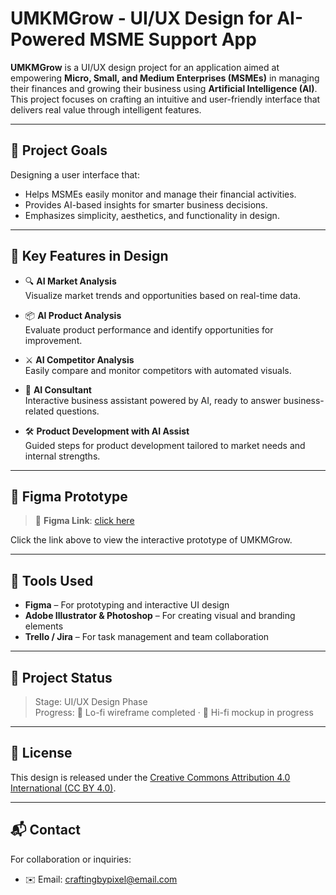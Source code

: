 # UMKMGrow - UI/UX Design for AI-Powered MSME Support App

**UMKMGrow** is a UI/UX design project for an application aimed at empowering **Micro, Small, and Medium Enterprises (MSMEs)** in managing their finances and growing their business using **Artificial Intelligence (AI)**. This project focuses on crafting an intuitive and user-friendly interface that delivers real value through intelligent features.

---

## 🎯 Project Goals

Designing a user interface that:
- Helps MSMEs easily monitor and manage their financial activities.
- Provides AI-based insights for smarter business decisions.
- Emphasizes simplicity, aesthetics, and functionality in design.

---

## 🌟 Key Features in Design

- 🔍 **AI Market Analysis**  
  Visualize market trends and opportunities based on real-time data.

- 📦 **AI Product Analysis**  
  Evaluate product performance and identify opportunities for improvement.

- ⚔️ **AI Competitor Analysis**  
  Easily compare and monitor competitors with automated visuals.

- 🧠 **AI Consultant**  
  Interactive business assistant powered by AI, ready to answer business-related questions.

- 🛠️ **Product Development with AI Assist**  
  Guided steps for product development tailored to market needs and internal strengths.

---

## 🎨 Figma Prototype

> 🔗 **Figma Link**: [click here](https://www.figma.com/design/evgXXokS9d3sjqFEAIxQcb/UMKMGrow?node-id=22-1892)

Click the link above to view the interactive prototype of UMKMGrow.

---

## 🔧 Tools Used

- **Figma** – For prototyping and interactive UI design
- **Adobe Illustrator & Photoshop** – For creating visual and branding elements
- **Trello / Jira** – For task management and team collaboration

---

## 🧪 Project Status

> Stage: UI/UX Design Phase  
> Progress: 📐 Lo-fi wireframe completed · 🎨 Hi-fi mockup in progress

---

## 📄 License

This design is released under the [Creative Commons Attribution 4.0 International (CC BY 4.0)](https://creativecommons.org/licenses/by/4.0/).

---

## 📬 Contact

For collaboration or inquiries:
- ✉️ Email: craftingbypixel@email.com
